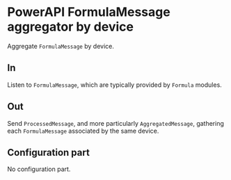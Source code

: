 # PowerAPI FormulaMessage aggregator by device

Aggregate `FormulaMessage` by device.

## In

Listen to `FormulaMessage`, which are typically provided by `Formula` modules.

## Out

Send `ProcessedMessage`, and more particularly `AggregatedMessage`, gathering each `FormulaMessage` associated by the same device.

## Configuration part

No configuration part.
